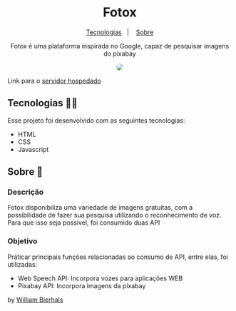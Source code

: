 <h1 align="center"> Fotox </h1>
<p align="center">
  <a href="#tecnologias-">Tecnologias</a>&nbsp;&nbsp;&nbsp;|&nbsp;&nbsp;&nbsp;
  <a href="#sobre-">Sobre</a>
</p>
<p align="center"> 
  Fotox é uma plataforma inspirada no Google, capaz de pesquisar imagens do pixabay
</p>
<p align="center">
  <img src="/images/fotox.gif" align="center" style="border-radius: 10px" />
</p>

Link para o [servidor hospedado](https://fotoxx.web.app/)

## Tecnologias 👨‍💻 
Esse projeto foi desenvolvido com as seguintes tecnologias:
- HTML
- CSS
- Javascript

## Sobre 📖


### Descrição
Fotox disponibiliza uma variedade de imagens gratuitas, com a possibilidade de fazer sua pesquisa utilizando o reconhecimento de voz. Para que isso seja possível, foi consumido duas API


### Objetivo
Práticar principais funções relacionadas ao consumo de API, entre elas, foi utilizadas:

- Web Speech API: Incorpora vozes para aplicações WEB
- Pixabay API: Incorpora imagens da pixabay



by [William Bierhals](https://github.com/will1Zera)
